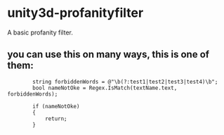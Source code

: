 # unity3d-profanityfilter
A basic profanity filter.

## you can use this on many ways, this is one of them:
~~~
        string forbiddenWords = @"\b(?:test1|test2|test3|test4)\b";
        bool nameNotOke = Regex.IsMatch(textName.text, forbiddenWords);

        if (nameNotOke)
        {
            return;
        }
~~~
